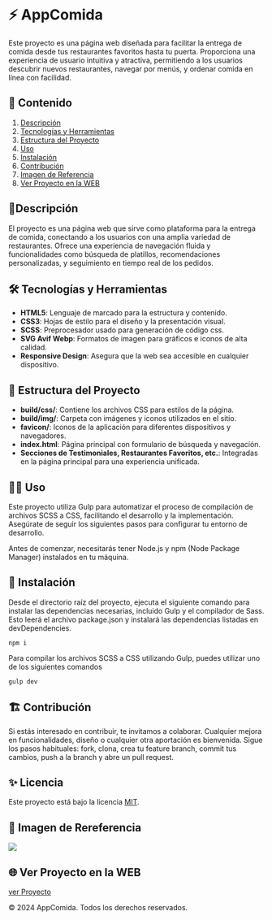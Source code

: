 # ⚡️ AppComida

Este proyecto es una página web diseñada para facilitar la entrega de comida desde tus restaurantes favoritos hasta tu puerta. Proporciona una experiencia de usuario intuitiva y atractiva, permitiendo a los usuarios descubrir nuevos restaurantes, navegar por menús, y ordenar comida en línea con facilidad.

## 🎯 Contenido

1. [Descripción](#📝descripción)
2. [Tecnologías y Herramientas](#🛠️-tecnologías-y-herramientas)
3. [Estructura del Proyecto](#🚀-estructura-del-proyecto)
4. [Uso](#🧑‍💻-uso)
5. [Instalación](#📌-instalación)
6. [Contribución](#🏗️-contribución)
7. [Imagen de Referencia](#🙈-imagen-de-rereferencia)
8. [Ver Proyecto en la WEB](#🌐-ver-proyecto-en-la-web)

## 📝Descripción

El proyecto es una página web que sirve como plataforma para la entrega de comida, conectando a los usuarios con una amplia variedad de restaurantes. Ofrece una experiencia de navegación fluida y funcionalidades como búsqueda de platillos, recomendaciones personalizadas, y seguimiento en tiempo real de los pedidos.

## 🛠️ Tecnologías y Herramientas

- **HTML5**: Lenguaje de marcado para la estructura y contenido.
- **CSS3**: Hojas de estilo para el diseño y la presentación visual.
- **SCSS**: Preprocesador usado para generación de código css.
- **SVG Avif Webp**: Formatos de imagen para gráficos e iconos de alta calidad.
- **Responsive Design**: Asegura que la web sea accesible en cualquier dispositivo.

## 🚀 Estructura del Proyecto

- **build/css/**: Contiene los archivos CSS para estilos de la página.
- **build/img/**: Carpeta con imágenes y iconos utilizados en el sitio.
- **favicon/**: Iconos de la aplicación para diferentes dispositivos y navegadores.
- **index.html**: Página principal con formulario de búsqueda y navegación.
- **Secciones de Testimoniales, Restaurantes Favoritos, etc.**: Integradas en la página principal para una experiencia unificada.

## 🧑‍💻 Uso

Este proyecto utiliza Gulp para automatizar el proceso de compilación de archivos SCSS a CSS, facilitando el desarrollo y la implementación. Asegúrate de seguir los siguientes pasos para configurar tu entorno de desarrollo.

Antes de comenzar, necesitarás tener Node.js y npm (Node Package Manager) instalados en tu máquina.

## 📌 Instalación

Desde el directorio raíz del proyecto, ejecuta el siguiente comando para instalar las dependencias necesarias, incluido Gulp y el compilador de Sass. Esto leerá el archivo package.json y instalará las dependencias listadas en devDependencies.

```
npm i
```

Para compilar los archivos SCSS a CSS utilizando Gulp, puedes utilizar uno de los siguientes comandos

```
gulp dev
```

## 🏗️ Contribución

Si estás interesado en contribuir, te invitamos a colaborar. Cualquier mejora en funcionalidades, diseño o cualquier otra aportación es bienvenida. Sigue los pasos habituales: fork, clona, crea tu feature branch, commit tus cambios, push a la branch y abre un pull request.

## ✨ Licencia

Este proyecto está bajo la licencia [MIT](https://opensource.org/licenses/MIT).

## 🙈 Imagen de Rereferencia

![](https://i.postimg.cc/tg4HvqTF/app-Comida.png)

## 🌐 Ver Proyecto en la WEB

[ver Proyecto](https://jmatochepacual.github.io/DeliveryApp/)

© 2024 AppComida. Todos los derechos reservados.
